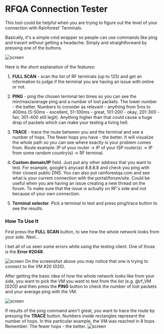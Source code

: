 # RFQA Connection Tester
This tool could be helpful when you are trying to figure out the level of your connection with Rainforest' Terminals. 

Basically, it's a simple cmd wrapper so people can use commands like ping and tracert without getting a headache. Simply and straightforward by pressing one of the buttons.

![screen](http://rnfrst-forum-uploads.s3.amazonaws.com/original/1X/eedd4b6b79cbf6af9441b199a8da5f473d978600.png)


Here is the short explanation of the features:

1. **FULL SCAN** - scan the list of RF terminals (up to 125) and get an information to judge if the terminal you are having an issue with online or not.

2. **PING** - ping the chosen terminal ten times so you can see the min/max/average ping and a number of lost packets. The lower number - the better. Numbers to consider as relevant - anything from 5ms to 400ms (5-50ms - excellent, 51-100ms - great, 101-200 - okay, 201-300 - fair, 301-400 still legit). Anything higher than that could cause a huge drop of packets which can make your testing a living hell.

3. **TRACE** - trace the route between you and the terminal and see a number of hops. The fewer hops you have - the better. It will visualize the whole path so you can see where exactly is your problem comes from. Route example: IP of your router -> IP of your ISP router(s) -> IP from some random country(s) -> RF terminal.

4. **Custom domain/IP** field. Just put any other address that you want to test. For example, google's anycast 8.8.8.8 and check you ping with their closest public DNS. You can also put rainforestqa.com and see what is your current connection with the portal/forum/site. Could be useful when you are having an issue creating a new thread on the forum. To make sure that the issue is actually on RF's side and not because of your own connection.

5. **Terminal selector**. Pick a terminal to test and press ping/trace button to see the results.

### How To Use It

First press the **FULL SCAN** button, to see how the whole network looks from your side. Next...

I bet all of us seen some errors while using the testing client. One of those is the **Error #2048**.

![screen](http://rnfrst-forum-uploads.s3.amazonaws.com/original/1X/2b7b2cdfdfd83584f28954f0f0ec59d2ea49cb28.png)
On the screenshot above you may notice that one is trying to connect to the VM #20 (020).

After getting the basic idea of how the whole network looks like from your side, you want to pick the VM you want to test from the list (e.g. @rf_VM [020]) and then press the **PING** button to check the number of lost packets and your average ping with the VM.

![screen](http://rnfrst-forum-uploads.s3.amazonaws.com/original/1X/563713d58be7cb245d197126325cc29b6ec9b1b4.png)


If results of the ping command aren't great, you want to trace the route by pressing the **TRACE** button.
Numbers inside rectangles represent the number of hops. In this particular example, the VM was reached in 8 hops. Remember: The fewer hops - the better.
![screen](http://rnfrst-forum-uploads.s3.amazonaws.com/original/1X/155f7dcd646990ffff2a7befcb9b4b97e577f49c.png)

